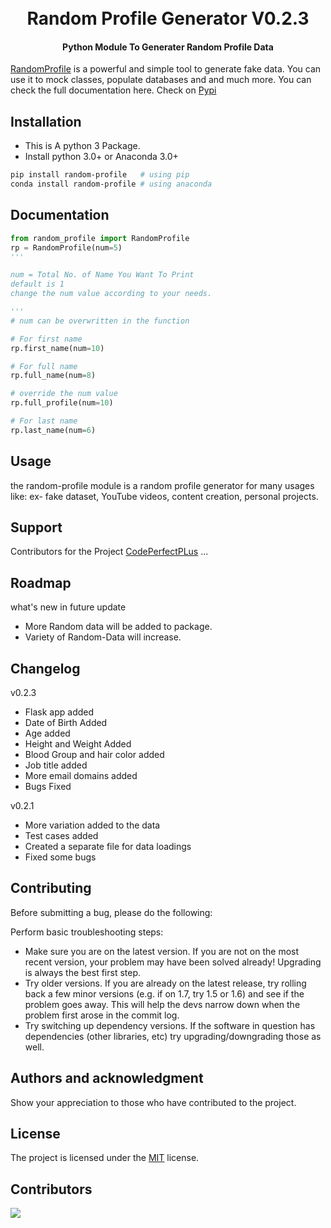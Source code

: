 <h1 align="center">
  <br>
  Random Profile Generator V0.2.3
  <br>
</h1>

<h4 align="center">Python Module To Generater Random Profile Data</h4>

[RandomProfile](https://pypi.org/project/random-profile/) is a powerful and simple tool to generate fake data. You can use it to mock classes, populate databases and and much more. You can check the full documentation here. Check on [Pypi](https://pypi.org/project/random-profile/)

## Installation

- This is A python 3 Package.
- Install python 3.0+ or Anaconda 3.0+

```bash
pip install random-profile   # using pip
conda install random-profile # using anaconda
```

## Documentation

```python
from random_profile import RandomProfile
rp = RandomProfile(num=5)
'''

num = Total No. of Name You Want To Print
default is 1
change the num value according to your needs.

'''
# num can be overwritten in the function

# For first name
rp.first_name(num=10)

# For full name
rp.full_name(num=8)

# override the num value
rp.full_profile(num=10)

# For last name
rp.last_name(num=6)
```

## Usage

the random-profile module is a random profile generator for many usages like: ex- fake dataset, YouTube videos, content creation, personal projects.

## Support

Contributors for the Project
[CodePerfectPLus](https://github.com/codePerfectPlus)
...

## Roadmap

what's new in future update

- More Random data will be added to package.
- Variety of Random-Data will increase.

## Changelog

v0.2.3
- Flask app added
- Date of Birth Added
- Age added
- Height and Weight Added
- Blood Group and hair color added
- Job title added
- More email domains added
- Bugs Fixed

v0.2.1
- More variation added to the data
- Test cases added
- Created a separate file for data loadings
- Fixed some bugs

## Contributing

Before submitting a bug, please do the following:

Perform basic troubleshooting steps:

- Make sure you are on the latest version. If you are not on the most recent version, your problem may have been solved already! Upgrading is always the best first step.
- Try older versions. If you are already on the latest release, try rolling back a few minor versions (e.g. if on 1.7, try 1.5 or 1.6) and see if the problem goes away. This will help the devs narrow down when the problem first arose in the commit log.
- Try switching up dependency versions. If the software in question has dependencies (other libraries, etc) try upgrading/downgrading those as well.

## Authors and acknowledgment

Show your appreciation to those who have contributed to the project.

## License

The project is licensed under the <a href="/LICENSE">MIT</a> license. 

## Contributors

<a href="https://github.com/codePerfectPlus/awesomeScripts/graphs/contributors">
  <img src="https://contrib.rocks/image?repo=codePerfectPlus/randomprofilegenerator" />
</a>
